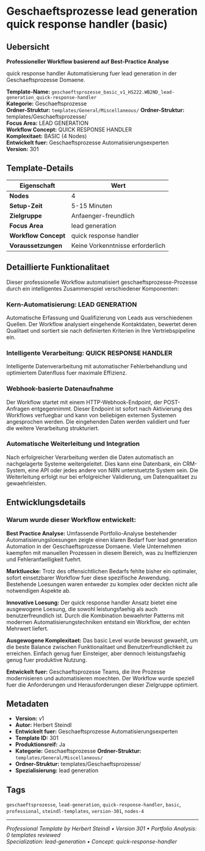 # Geschaeftsprozesse lead generation quick response handler (basic)

## Uebersicht

**Professioneller Workflow basierend auf Best-Practice Analyse**

quick response handler Automatisierung fuer lead generation in der Geschaeftsprozesse Domaene.

**Template-Name:** `geschaeftsprozesse_basic_v1_HS222.WB2ND_lead-generation_quick-response-handler`  
**Kategorie:** Geschaeftsprozesse  
**Ordner-Struktur:** `templates/General/Miscellaneous/`
**Ordner-Struktur:** templates/Geschaeftsprozesse/  
**Focus Area:** LEAD GENERATION  
**Workflow Concept:** QUICK RESPONSE HANDLER  
**Komplexitaet:** BASIC (4 Nodes)  
**Entwickelt fuer:** Geschaeftsprozesse Automatisierungsexperten  
**Version:** 301

## Template-Details

| **Eigenschaft** | **Wert** |
|------------------|----------|
| **Nodes** | 4 |
| **Setup-Zeit** | 5-15 Minuten |
| **Zielgruppe** | Anfaenger-freundlich |
| **Focus Area** | lead generation |
| **Workflow Concept** | quick response handler |
| **Voraussetzungen** | Keine Vorkenntnisse erforderlich |

## Detaillierte Funktionalitaet

Dieser professionelle Workflow automatisiert geschaeftsprozesse-Prozesse durch ein intelligentes Zusammenspiel verschiedener Komponenten:

### Kern-Automatisierung: LEAD GENERATION
Automatische Erfassung und Qualifizierung von Leads aus verschiedenen Quellen. Der Workflow analysiert eingehende Kontaktdaten, bewertet deren Qualitaet und sortiert sie nach definierten Kriterien in Ihre Vertriebspipeline ein.

### Intelligente Verarbeitung: QUICK RESPONSE HANDLER
Intelligente Datenverarbeitung mit automatischer Fehlerbehandlung und optimiertem Datenfluss fuer maximale Effizienz.

### Webhook-basierte Datenaufnahme
Der Workflow startet mit einem HTTP-Webhook-Endpoint, der POST-Anfragen entgegennimmt. Dieser Endpoint ist sofort nach Aktivierung des Workflows verfuegbar und kann von beliebigen externen Systemen angesprochen werden. Die eingehenden Daten werden validiert und fuer die weitere Verarbeitung strukturiert.

### Automatische Weiterleitung und Integration
Nach erfolgreicher Verarbeitung werden die Daten automatisch an nachgelagerte Systeme weitergeleitet. Dies kann eine Datenbank, ein CRM-System, eine API oder jedes andere von N8N unterstuetzte System sein. Die Weiterleitung erfolgt nur bei erfolgreicher Validierung, um Datenqualitaet zu gewaehrleisten.





## Entwicklungsdetails

### Warum wurde dieser Workflow entwickelt:

**Best Practice Analyse:** Umfassende Portfolio-Analyse bestehender Automatisierungsloesungen zeigte einen klaren Bedarf fuer lead generation Automation in der Geschaeftsprozesse Domaene. Viele Unternehmen kaempfen mit manuellen Prozessen in diesem Bereich, was zu Ineffizienzen und Fehleranfaelligkeit fuehrt.

**Marktluecke:** Trotz des offensichtlichen Bedarfs fehlte bisher ein optimaler, sofort einsetzbarer Workflow fuer diese spezifische Anwendung. Bestehende Loesungen waren entweder zu komplex oder deckten nicht alle notwendigen Aspekte ab.

**Innovative Loesung:** Der quick response handler Ansatz bietet eine ausgewogene Loesung, die sowohl leistungsfaehig als auch benutzerfreundlich ist. Durch die Kombination bewaehrter Patterns mit modernen Automatisierungstechniken entstand ein Workflow, der echten Mehrwert liefert.

**Ausgewogene Komplexitaet:** Das basic Level wurde bewusst gewaehlt, um die beste Balance zwischen Funktionalitaet und Benutzerfreundlichkeit zu erreichen. Einfach genug fuer Einsteiger, aber dennoch leistungsfaehig genug fuer produktive Nutzung.

**Entwickelt fuer:** Geschaeftsprozesse Teams, die ihre Prozesse modernisieren und automatisieren moechten. Der Workflow wurde speziell fuer die Anforderungen und Herausforderungen dieser Zielgruppe optimiert.

## Metadaten

- **Version:** v1
- **Autor:** Herbert Steindl
- **Entwickelt fuer:** Geschaeftsprozesse Automatisierungsexperten
- **Template ID:** 301
- **Produktionsreif:** Ja
- **Kategorie:** Geschaeftsprozesse
**Ordner-Struktur:** `templates/General/Miscellaneous/`
- **Ordner-Struktur:** templates/Geschaeftsprozesse/
- **Spezialisierung:** lead generation

## Tags

`geschaeftsprozesse`, `lead-generation`, `quick-response-handler`, `basic`, `professional`, `steindl-templates`, `version-301`, `nodes-4`

---

*Professional Template by Herbert Steindl • Version 301 • Portfolio Analysis: 0 templates reviewed*  
*Specialization: lead-generation • Concept: quick-response-handler*